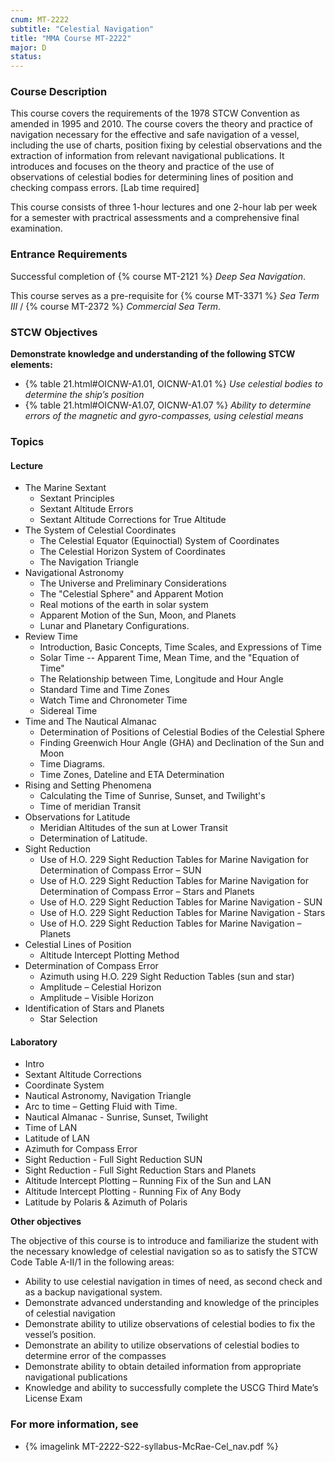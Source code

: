 ```yaml
---
cnum: MT-2222
subtitle: "Celestial Navigation"
title: "MMA Course MT-2222"
major: D
status: 
---
```


### Course Description

This course covers the requirements of the 1978 STCW Convention as amended in 1995 and 2010. The course covers the theory and practice of navigation necessary for the effective and safe navigation of a vessel, including the use of charts, position fixing by celestial observations and the extraction of information from relevant navigational publications. It introduces and focuses on the theory and practice of the use of observations of celestial bodies for determining lines of position and checking compass errors. [Lab time required]


This course consists of three 1-hour lectures and one 2-hour lab per week for a semester with practrical assessments and a comprehensive final examination.

### Entrance Requirements

Successful completion of  {% course MT-2121 %} *Deep Sea Navigation*.

This course serves as a pre-requisite for {% course MT-3371 %} *Sea Term III*  /  {% course MT-2372 %} *Commercial Sea Term*.


### STCW Objectives

**Demonstrate knowledge and understanding of the following STCW elements:**

* {% table 21.html#OICNW-A1.01, OICNW-A1.01 %} *Use celestial bodies to determine the ship’s position*
* {% table 21.html#OICNW-A1.07, OICNW-A1.07 %} *Ability to determine errors of the magnetic and gyro-compasses, using celestial means*


### Topics

#### Lecture


* The Marine Sextant
	* Sextant Principles
	* Sextant Altitude Errors
	* Sextant Altitude Corrections for True Altitude
* The System of Celestial Coordinates
	* The Celestial Equator (Equinoctial) System of Coordinates
	* The Celestial Horizon System of Coordinates
	* The Navigation Triangle
* Navigational Astronomy
	* The Universe and Preliminary Considerations
	* The "Celestial Sphere" and Apparent Motion
	* Real motions of the earth in solar system
	* Apparent Motion of the Sun, Moon, and Planets
	* Lunar and Planetary Configurations.
* Review Time
	* Introduction, Basic Concepts, Time Scales, and Expressions of Time
	* Solar Time -- Apparent Time, Mean Time, and the "Equation of Time"
	* The Relationship between Time, Longitude and Hour Angle
	* Standard Time and Time Zones
	* Watch Time and Chronometer Time
	* Sidereal Time
* Time and The Nautical Almanac
	* Determination of Positions of Celestial Bodies of the Celestial Sphere
	* Finding Greenwich Hour Angle (GHA) and Declination of the Sun and Moon
	* Time Diagrams.
	* Time Zones, Dateline and ETA Determination
* Rising and Setting Phenomena
	* Calculating the Time of Sunrise, Sunset, and Twilight's
	* Time of meridian Transit
* Observations for Latitude
	* Meridian Altitudes of the sun at Lower Transit
	* Determination of Latitude.
* Sight Reduction
	* Use of H.O. 229 Sight Reduction Tables for Marine Navigation for Determination of Compass Error – SUN
	* Use of H.O. 229 Sight Reduction Tables for Marine Navigation for Determination of Compass Error – Stars and Planets
	* Use of H.O. 229 Sight Reduction Tables for Marine Navigation - SUN
	* Use of H.O. 229 Sight Reduction Tables for Marine Navigation - Stars
	* Use of H.O. 229 Sight Reduction Tables for Marine Navigation – Planets
* Celestial Lines of Position
	* Altitude Intercept Plotting Method
* Determination of Compass Error
	* Azimuth using H.O. 229 Sight Reduction Tables (sun and star)
	* Amplitude – Celestial Horizon
	* Amplitude – Visible Horizon
* Identification of Stars and Planets
	* Star Selection

#### Laboratory

* Intro 
* Sextant Altitude Corrections
* Coordinate System
* Nautical Astronomy, Navigation Triangle
* Arc to time – Getting Fluid with Time. 
* Nautical Almanac - Sunrise, Sunset, Twilight
* Time of LAN 
* Latitude of LAN
* Azimuth for Compass Error
* Sight Reduction - Full Sight Reduction SUN
* Sight Reduction - Full Sight Reduction Stars and Planets
* Altitude Intercept Plotting – Running Fix of the Sun and LAN
* Altitude Intercept Plotting - Running Fix of Any Body
* Latitude by Polaris & Azimuth of Polaris




**Other objectives**


The objective of this course is to introduce and familiarize the student with the necessary knowledge of celestial navigation so as to satisfy the STCW Code Table A-II/1 in the following areas:

*  Ability to use celestial navigation in times of need, as second check and as a backup navigational system.
*  Demonstrate advanced understanding and knowledge of the principles of celestial navigation
*  Demonstrate ability to utilize observations of celestial bodies to fix the vessel’s position.
*  Demonstrate an ability to utilize observations of celestial bodies to determine error of the compasses
*  Demonstrate ability to obtain detailed information from appropriate navigational publications
*  Knowledge and ability to successfully complete the USCG Third Mate’s License Exam


### For more information, see 

* {% imagelink MT-2222-S22-syllabus-McRae-Cel_nav.pdf %} 



